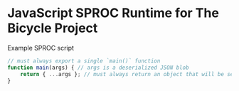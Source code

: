 # JavaScript SPROC Runtime for The Bicycle Project

Example SPROC script

```javascript
// must always export a single `main()` function
function main(args) { // args is a deserialized JSON blob
    return { ...args }; // must always return an object that will be serialized to JSON
}
```